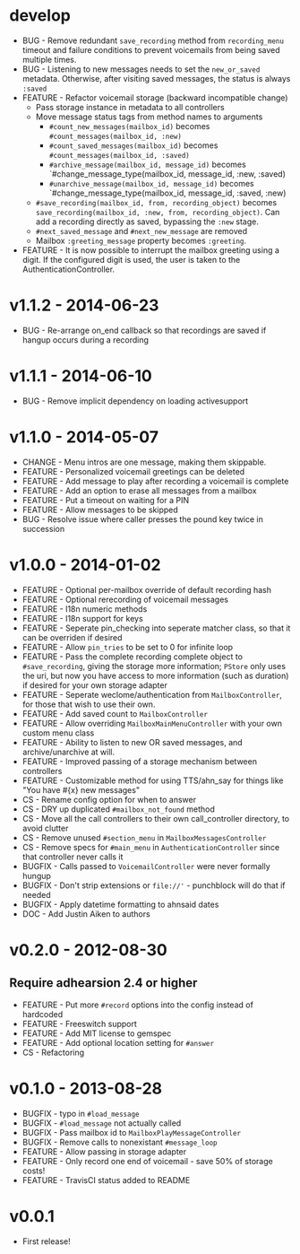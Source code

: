 # develop
  * BUG - Remove redundant `save_recording` method from `recording_menu` timeout and failure conditions to prevent voicemails from being saved multiple times.
  * BUG - Listening to new messages needs to set the `new_or_saved` metadata. Otherwise, after visiting saved messages, the status is always `:saved`
  * FEATURE - Refactor voicemail storage (backward incompatible change)
    * Pass storage instance in metadata to all controllers
    * Move message status tags from method names to arguments
      * `#count_new_messages(mailbox_id)` becomes `#count_messages(mailbox_id, :new)`
      * `#count_saved_messages(mailbox_id)` becomes `#count_messages(mailbox_id, :saved)`
      * `#archive_message(mailbox_id, message_id)` becomes `#change_message_type(mailbox_id, message_id, :new, :saved)
      * `#unarchive_message(mailbox_id, message_id)` becomes `#change_message_type(mailbox_id, message_id, :saved, :new)
    * `#save_recording(mailbox_id, from, recording_object)` becomes `save_recording(mailbox_id, :new, from, recording_object)`. Can add a recording directly as saved, bypassing the `:new` stage.
    * `#next_saved_message` and `#next_new_message` are removed
    * Mailbox `:greeting_message` property becomes `:greeting`.
  * FEATURE - It is now possible to interrupt the mailbox greeting using a digit. If the configured digit is used, the user is taken to the AuthenticationController.

# v1.1.2 - 2014-06-23
  * BUG - Re-arrange on_end callback so that recordings are saved if hangup occurs during a recording

# v1.1.1 - 2014-06-10
  * BUG - Remove implicit dependency on loading activesupport

# v1.1.0 - 2014-05-07
  * CHANGE - Menu intros are one message, making them skippable.
  * FEATURE - Personalized voicemail greetings can be deleted
  * FEATURE - Add message to play after recording a voicemail is complete
  * FEATURE - Add an option to erase all messages from a mailbox
  * FEATURE - Put a timeout on waiting for a PIN
  * FEATURE - Allow messages to be skipped
  * BUG - Resolve issue where caller presses the pound key twice in succession

# v1.0.0 - 2014-01-02
  * FEATURE - Optional per-mailbox override of default recording hash
  * FEATURE - Optional rerecording of voicemail messages
  * FEATURE - I18n numeric methods
  * FEATURE - I18n support for keys
  * FEATURE - Seperate pin_checking into seperate matcher class, so that it can be overriden if desired
  * FEATURE - Allow `pin_tries` to be set to 0 for infinite loop
  * FEATURE - Pass the complete recording complete object to `#save_recording`, giving the storage more information; `PStore` only uses the uri, but now you have access to more information (such as duration) if desired for your own storage adapter
  * FEATURE - Seperate weclome/authentication from `MailboxController`, for those that wish to use their own.
  * FEATURE - Add saved count to `MailboxController`
  * FEATURE - Allow overriding `MailboxMainMenuController` with your own custom menu class
  * FEATURE - Ability to listen to new OR saved messages, and archive/unarchive at will.
  * FEATURE - Improved passing of a storage mechanism between controllers
  * FEATURE - Customizable method for using TTS/ahn_say for things like "You have #{x} new messages"
  * CS - Rename config option for when to answer
  * CS - DRY up duplicated `#mailbox_not_found` method
  * CS - Move all the call controllers to their own call_controller directory, to avoid clutter
  * CS - Remove unused `#section_menu` in `MailboxMessagesController`
  * CS - Remove specs for `#main_menu` in `AuthenticationController` since that controller never calls it
  * BUGFIX - Calls passed to `VoicemailController` were never formally hungup
  * BUGFIX - Don't strip extensions or `file://'` - punchblock will do that if needed
  * BUGFIX - Apply datetime formatting to ahnsaid dates
  * DOC - Add Justin Aiken to authors

# v0.2.0 - 2012-08-30
  ## Require adhearsion 2.4 or higher
  * FEATURE - Put more `#record` options into the config instead of hardcoded
  * FEATURE - Freeswitch support
  * FEATURE - Add MIT license to gemspec
  * FEATURE - Add optional location setting for `#answer`
  * CS - Refactoring


# v0.1.0 - 2013-08-28
  * BUGFIX - typo in `#load_message`
  * BUGFIX - `#load_message` not actually called
  * BUGFIX - Pass mailbox id to `MailboxPlayMessageController`
  * BUGFIX - Remove calls to nonexistant `#message_loop`
  * FEATURE - Allow passing in storage adapter
  * FEATURE - Only record one end of voicemail - save 50% of storage costs!
  * FEATURE - TravisCI status added to README

# v0.0.1
  * First release!
